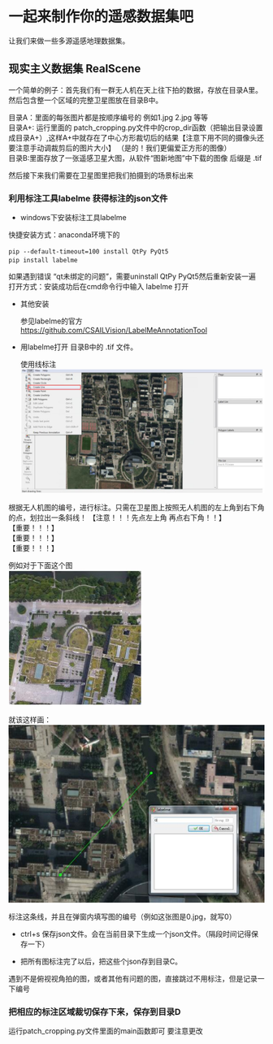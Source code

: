 
# 一起来制作你的遥感数据集吧

让我们来做一些多源遥感地理数据集。

## 现实主义数据集 RealScene

一个简单的例子：首先我们有一群无人机在天上往下拍的数据，存放在目录A里。然后包含整一个区域的完整卫星图放在目录B中。

目录A：里面的每张图片都是按顺序编号的 例如1.jpg 2.jpg 等等    
目录A+: 运行里面的 patch_cropping.py文件中的crop_dir函数（把输出目录设置成目录A+）,这样A+中就存在了中心方形裁切后的结果【注意下用不同的摄像头还要注意手动调裁剪后的图片大小】 （是的！我们更偏爱正方形的图像）    
目录B:里面存放了一张遥感卫星大图，从软件“图新地图”中下载的图像 后缀是 .tif

然后接下来我们需要在卫星图里把我们拍摄到的场景标出来

### 利用标注工具labelme 获得标注的json文件
* windows下安装标注工具labelme

快捷安装方式：anaconda环境下的

` pip --default-timeout=100 install QtPy PyQt5 `  
` pip install labelme `

如果遇到错误 “qt未绑定的问题”，需要uninstall QtPy PyQt5然后重新安装一遍
    打开方式：安装成功后在cmd命令行中输入 labelme 打开

* 其他安装 
    
    参见labelme的官方 https://github.com/CSAILVision/LabelMeAnnotationTool

* 用labelme打开 目录B中的 .tif 文件。

    使用线标注   
![avatar](readmeimgs/labelme.jpg)

根据无人机图的编号，进行标注。只需在卫星图上按照无人机图的左上角到右下角的点，划拉出一条斜线！ 
【注意！！！先点左上角 再点右下角！！】  
【重要！！！】  
【重要！！！】  
【重要！！！】  

例如对于下面这个图  
![](readmeimgs/labelme2.jpg)

就该这样画：
![](readmeimgs/labelme3.jpg)

标注这条线，并且在弹窗内填写图的编号（例如这张图是0.jpg，就写0）

* ctrl+s 保存json文件。会在当前目录下生成一个json文件。（隔段时间记得保存一下）

*  把所有图标注完了以后，把这些个json存到目录C。

遇到不是俯视视角拍的图，或者其他有问题的图，直接跳过不用标注，但是记录一下编号

### 把相应的标注区域裁切保存下来，保存到目录D

运行patch_cropping.py文件里面的main函数即可 要注意更改





